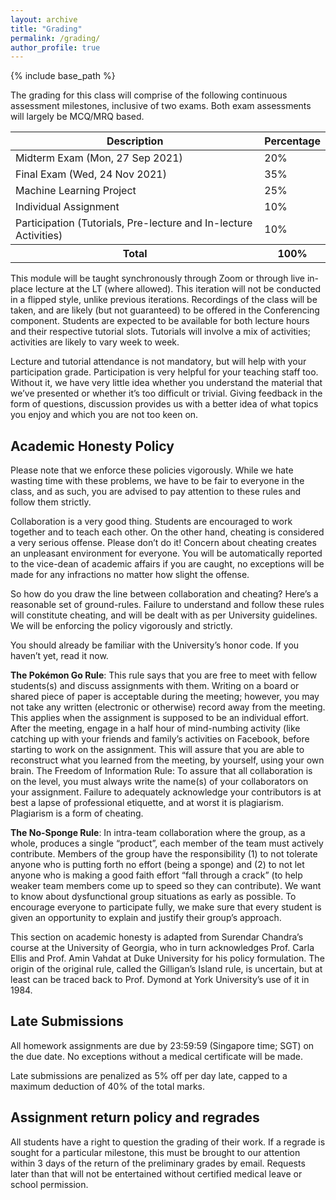```yaml
---
layout: archive
title: "Grading"
permalink: /grading/
author_profile: true
---
```


{% include base_path %}

The grading for this class will comprise of the following continuous
assessment milestones, inclusive of two exams. Both exam assessments will largely be MCQ/MRQ based.

<table class="table table-striped" style="margin-left: auto; margin-right:auto">
  <thead class="thead-inverse"><tr><th>Description</th><th>Percentage</th></tr></thead>
  <tbody>
    <tr><td>Midterm Exam (Mon, 27 Sep 2021)</td><td>20%</td></tr>
    <tr><td>Final Exam (Wed, 24 Nov 2021)</td><td>35%</td></tr>
    <tr><td>Machine Learning Project</td><td>25%</td></tr>
    <tr><td>Individual Assignment</td><td>10%</td></tr>
    <tr><td>Participation (Tutorials, Pre-lecture and In-lecture Activities)</td><td>10%</td></tr>
    <tr><th><b>Total</b></th><th><b>100%</b></th></tr>
  </tbody>
</table>

This module will be taught synchronously through Zoom or through live in-place lecture at the LT (where allowed). 
This iteration will not be conducted in a flipped style, unlike previous iterations. Recordings of the class will be taken, 
and are likely (but not guaranteed) to be offered in the Conferencing component. 
Students are expected to be available for both lecture hours and their respective tutorial slots. 
Tutorials will involve a mix of activities; activities are likely to vary week to week.


Lecture and tutorial attendance is not mandatory, but will help with
your participation grade. Participation is very helpful for your
teaching staff too. Without it, we have very little idea whether you
understand the material that we’ve presented or whether it’s too
difficult or trivial. Giving feedback in the form of questions,
discussion provides us with a better idea of what topics you enjoy and
which you are not too keen on.

## Academic Honesty Policy

Please note that we enforce these policies vigorously. While we hate
wasting time with these problems, we have to be fair to everyone in
the class, and as such, you are advised to pay attention to these
rules and follow them strictly.

Collaboration is a very good thing. Students are encouraged to work
together and to teach each other. On the other hand, cheating is
considered a very serious offense. Please don’t do it! Concern about
cheating creates an unpleasant environment for everyone. You will be
automatically reported to the vice-dean of academic affairs if you are
caught, no exceptions will be made for any infractions no matter how
slight the offense.

So how do you draw the line between collaboration and cheating? Here’s
a reasonable set of ground-rules. Failure to understand and follow
these rules will constitute cheating, and will be dealt with as per
University guidelines. We will be enforcing the policy vigorously and
strictly.

You should already be familiar with the University’s honor code. If
you haven’t yet, read it now.

**The Pokémon Go Rule**: This rule says that you are free to meet with
fellow students(s) and discuss assignments with them. Writing on a
board or shared piece of paper is acceptable during the meeting;
however, you may not take any written (electronic or otherwise) record
away from the meeting. This applies when the assignment is supposed to
be an individual effort. After the meeting, engage in a half hour of
mind-numbing activity (like catching up with your friends and family’s
activities on Facebook, before starting to work on the
assignment. This will assure that you are able to reconstruct what you
learned from the meeting, by yourself, using your own brain.  The
Freedom of Information Rule: To assure that all collaboration is on
the level, you must always write the name(s) of your collaborators on
your assignment. Failure to adequately acknowledge your contributors
is at best a lapse of professional etiquette, and at worst it is
plagiarism. Plagiarism is a form of cheating.

**The No-Sponge Rule**: In intra-team collaboration where the group,
as a whole, produces a single “product”, each member of the team must
actively contribute. Members of the group have the responsibility (1)
to not tolerate anyone who is putting forth no effort (being a sponge)
and (2) to not let anyone who is making a good faith effort “fall
through a crack” (to help weaker team members come up to speed so they
can contribute). We want to know about dysfunctional group situations
as early as possible. To encourage everyone to participate fully, we
make sure that every student is given an opportunity to explain and
justify their group’s approach.

This section on academic honesty is adapted from Surendar Chandra’s
course at the University of Georgia, who in turn acknowledges
Prof. Carla Ellis and Prof. Amin Vahdat at Duke University for his
policy formulation. The origin of the original rule, called the
Gilligan’s Island rule, is uncertain, but at least can be traced back
to Prof. Dymond at York University’s use of it in 1984.

## Late Submissions

All homework assignments are due by 23:59:59
(Singapore time; SGT) on the due date. No exceptions without a medical
certificate will be made. 

Late submissions are penalized as 5% off per day late, capped to a maximum deduction of 40% of the total marks.

## Assignment return policy and regrades

All students have a right to question the grading of their work. If a
regrade is sought for a particular milestone, this must be brought to
our attention within 3 days of the return of the preliminary grades by
email. Requests later than that will not be entertained without
certified medical leave or school permission.
